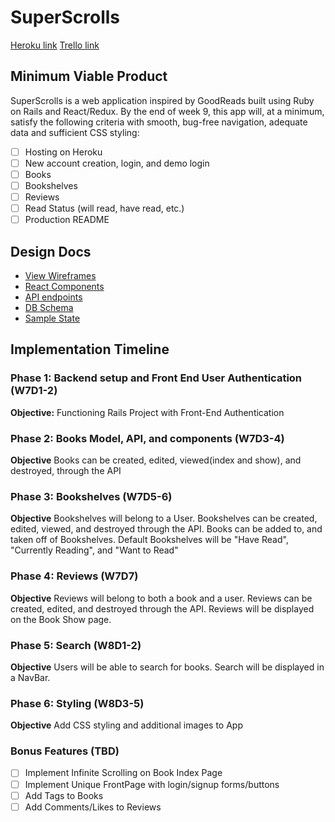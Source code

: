 # SuperScrolls

[Heroku link][heroku]
[Trello link][trello]

[heroku]: http://herokuapp.com
[trello]: https://trello.com

## Minimum Viable Product

SuperScrolls is a web application inspired by GoodReads built using Ruby on Rails and React/Redux. By the end of week 9, this app will, at a minimum, satisfy the following criteria with smooth, bug-free navigation, adequate data and sufficient CSS styling:

- [ ] Hosting on Heroku
- [ ] New account creation, login, and demo login
- [ ] Books
- [ ] Bookshelves
- [ ] Reviews
- [ ] Read Status (will read, have read, etc.)
- [ ] Production README

## Design Docs

* [View Wireframes][wireframes]
* [React Components][components]
* [API endpoints][api-endpoints]
* [DB Schema][schema]
* [Sample State][sample-state]

[wireframes]: docs/wireframes
[components]: docs/component-hierarchy.md
[api-endpoints]: docs/api-endpoints.md
[schema]: docs/schema.md
[sample-state]: docs/sample-state.md

## Implementation Timeline

### Phase 1: Backend setup and Front End User Authentication (W7D1-2)

**Objective:** Functioning Rails Project with Front-End Authentication

### Phase 2: Books Model, API, and components (W7D3-4)

**Objective** Books can be created, edited, viewed(index and show), and destroyed, through the API

### Phase 3: Bookshelves (W7D5-6)

**Objective** Bookshelves will belong to a User. Bookshelves can be created, edited, viewed, and destroyed through the API. Books can be added to, and taken off of Bookshelves. Default Bookshelves will be "Have Read", "Currently Reading", and "Want to Read"

### Phase 4: Reviews (W7D7)

**Objective** Reviews will belong to both a book and a user. Reviews can be created, edited, and destroyed through the API. Reviews will be displayed on the Book Show page.

### Phase 5: Search (W8D1-2)

**Objective** Users will be able to search for books. Search will be displayed in a NavBar.

### Phase 6: Styling (W8D3-5)

**Objective** Add CSS styling and additional images to App

### Bonus Features (TBD)

- [ ] Implement Infinite Scrolling on Book Index Page
- [ ] Implement Unique FrontPage with login/signup forms/buttons
- [ ] Add Tags to Books
- [ ] Add Comments/Likes to Reviews

